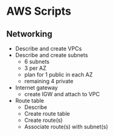 # AWS Scripts
## Networking
  * Describe and create VPCs
  * Describe and create subnets
    * 6 subnets
    * 3 per AZ
    * plan for 1 public in each AZ
    * remaining 4 private
  * Internet gateway
    *  create IGW and attach to VPC
  * Route table
    * Describe
    * Create route table
    * Create route(s)
    * Associate route(s) with subnet(s)
